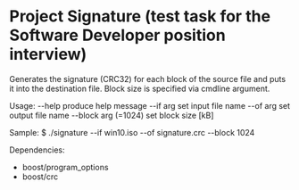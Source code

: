 Project Signature (test task for the Software Developer position interview)
==========================================================================

Generates the signature (CRC32) for each block of the source file and puts
it into the destination file. Block size is specified via cmdline argument.

Usage:
  --help                produce help message
  --if arg              set input file name
  --of arg              set output file name
  --block arg (=1024)   set block size [kB]

Sample:
  $ ./signature --if win10.iso --of signature.crc --block 1024

Dependencies:
  - boost/program_options
  - boost/crc

